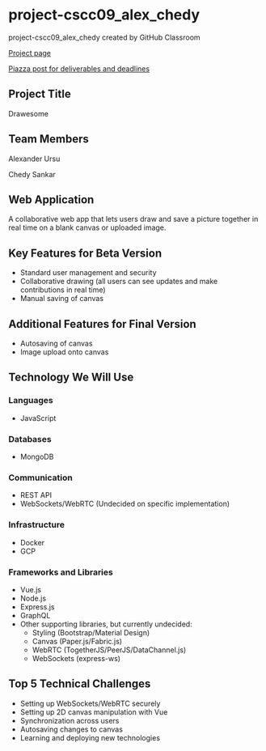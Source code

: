 # project-cscc09_alex_chedy

project-cscc09_alex_chedy created by GitHub Classroom

[Project page](https://thierrysans.me/CSCC09/project/)

[Piazza post for deliverables and deadlines](https://piazza.com/class/k4bmntvkeyg2x4?cid=355)

## Project Title

Drawesome

## Team Members

Alexander Ursu

Chedy Sankar

## Web Application

A collaborative web app that lets users draw and save a picture together in real time on a blank canvas or uploaded image.

## Key Features for Beta Version

- Standard user management and security
- Collaborative drawing (all users can see updates and make contributions in real time)
- Manual saving of canvas

## Additional Features for Final Version

- Autosaving of canvas
- Image upload onto canvas

## Technology We Will Use

### Languages

- JavaScript

### Databases

- MongoDB

### Communication

- REST API
- WebSockets/WebRTC (Undecided on specific implementation)

### Infrastructure

- Docker
- GCP

### Frameworks and Libraries

- Vue.js
- Node.js
- Express.js
- GraphQL
- Other supporting libraries, but currently undecided:
    - Styling (Bootstrap/Material Design)
    - Canvas (Paper.js/Fabric.js)
    - WebRTC (TogetherJS/PeerJS/DataChannel.js)
    - WebSockets (express-ws)

## Top 5 Technical Challenges

- Setting up WebSockets/WebRTC securely
- Setting up 2D canvas manipulation with Vue
- Synchronization across users
- Autosaving changes to canvas
- Learning and deploying new technologies

